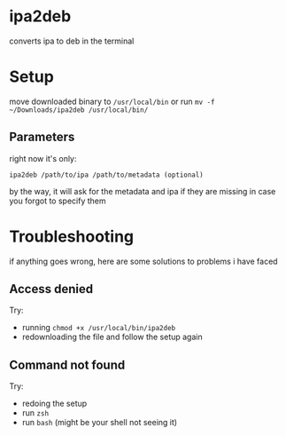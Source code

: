 # ipa2deb
converts ipa to deb in the terminal


# Setup
move downloaded binary to `/usr/local/bin` or run `mv -f ~/Downloads/ipa2deb /usr/local/bin/`
## Parameters
right now it's only:

```ipa2deb /path/to/ipa /path/to/metadata (optional)```

by the way, it will ask for the metadata and ipa if they are missing in case you forgot to specify them

# Troubleshooting
if anything goes wrong, here are some solutions to problems i have faced
## Access denied
Try:
- running `chmod +x /usr/local/bin/ipa2deb`
- redownloading the file and follow the setup again
## Command not found
Try:
- redoing the setup
- run `zsh`
- run `bash`
(might be your shell not seeing it)
